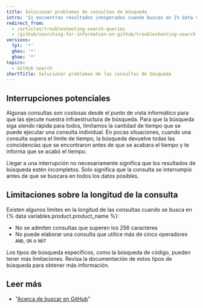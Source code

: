 ```yaml
---
title: Solucionar problemas de consultas de búsqueda
intro: 'Si encuentras resultados inesperados cuando buscas en {% data variables.product.product_name %}, puedes solucionar los problemas revisando los problemas comunes y las limitaciones.'
redirect_from:
  - /articles/troubleshooting-search-queries
  - /github/searching-for-information-on-github/troubleshooting-search-queries
versions:
  fpt: '*'
  ghes: '*'
  ghae: '*'
topics:
  - GitHub search
shortTitle: Solucionar problemas de las consultas de búsqueda
---
```


## Interrupciones potenciales

Algunas consultas son costosas desde el punto de vista informático para que las ejecute nuestra infraestructura de búsqueda. Para que la búsqueda siga siendo rápida para todos, limitamos la cantidad de tiempo que se puede ejecutar una consulta individual. En pocas situaciones, cuando una consulta supera el límite de tiempo, la búsqueda devuelve todas las coincidencias que se encontraron antes de que se acabara el tiempo y te informa que se acabó el tiempo.

Llegar a una interrupción no necesariamente significa que los resultados de búsqueda estén incompletos. Solo significa que la consulta se interrumpió antes de que se buscara en todos los datos posibles.

## Limitaciones sobre la longitud de la consulta

Existen algunos límites en la longitud de las consultas cuando se busca en {% data variables.product.product_name %}:

* No se admiten consultas que superen los 256 caracteres
* No puede elaborar una consulta que utilice más de cinco operadores `AND`, `OR` o `NOT`

Los tipos de búsqueda específicos, como la búsqueda de código, pueden tener más limitaciones. Revisa la documentación de estos tipos de búsqueda para obtener más información.

## Leer más

- "[Acerca de buscar en GitHub](/articles/about-searching-on-github)"
